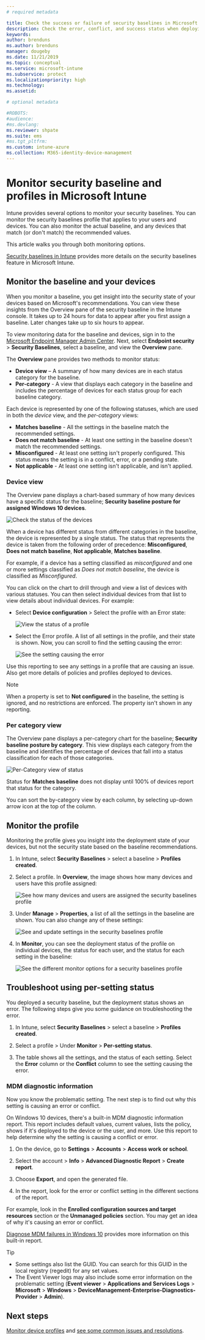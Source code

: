 ```yaml
---
# required metadata

title: Check the success or failure of security baselines in Microsoft Intune - Azure | Microsoft Docs
description: Check the error, conflict, and success status when deploying security baselines to users and devices in Microsoft Intune MDM. See how to troubleshoot using client logs, and the report features in Intune.
keywords:
author: brenduns 
ms.author: brenduns
manager: dougeby
ms.date: 11/21/2019
ms.topic: conceptual
ms.service: microsoft-intune
ms.subservice: protect
ms.localizationpriority: high
ms.technology:
ms.assetid: 

# optional metadata

#ROBOTS:
#audience:
#ms.devlang:
ms.reviewer: shpate
ms.suite: ems
#ms.tgt_pltfrm:
ms.custom: intune-azure
ms.collection: M365-identity-device-management
---
```


# Monitor security baseline and profiles in Microsoft Intune

Intune provides several options to monitor your security baselines. You can monitor the security baselines profile that applies to your users and devices. You can also monitor the actual baseline, and any devices that match (or don't match) the recommended values.

This article walks you through both monitoring options.

[Security baselines in Intune](../security-baselines.md) provides more details on the security baselines feature in Microsoft Intune.

## Monitor the baseline and your devices

When you monitor a baseline, you get insight into the security state of your devices based on Microsoft's recommendations. You can view these insights from the Overview pane of the security baseline in the Intune console.  It takes up to 24 hours for data to appear after you first assign a baseline. Later changes take up to six hours to appear.

To view monitoring data for the baseline and devices, sign in to the [Microsoft Endpoint Manager Admin Center](https://go.microsoft.com/fwlink/?linkid=2109431). Next, select **Endpoint security** > **Security Baselines**, select a baseline, and view the **Overview** pane.

The **Overview** pane provides two methods to monitor status:

- **Device view** – A summary of how many devices are in each status category for the baseline.
- **Per-category** - A view that displays each category in the baseline and includes the percentage of devices for each status group for each baseline category.

Each device is represented by one of the following statuses, which are used in both the *device* view, and the *per-category* views:

- **Matches baseline** - All the settings in the baseline match the recommended settings.
- **Does not match baseline** - At least one setting in the baseline doesn't match the recommended settings.
- **Misconfigured** - At least one setting isn't properly configured. This status means the setting is in a conflict, error, or a pending state.
- **Not applicable** - At least one setting isn't applicable, and isn't applied.

### Device view

The Overview pane displays a chart-based summary of how many devices have a specific status for the baseline; **Security baseline posture for assigned Windows 10 devices**.

![Check the status of the devices](./media/security-baselines-monitor/overview.png)

When a device has different status from different categories in the baseline, the device is represented by a single status. The status that represents the device is taken from the following order of precedence: **Misconfigured**, **Does not match baseline**, **Not applicable**, **Matches baseline**.

For example, if a device has a setting classified as *misconfigured* and one or more settings classified as *Does not match baseline*, the device is classified as *Misconfigured*.

You can click on the chart to drill through and view a list of devices with various statuses. You can then select individual devices from that list to view details about individual devices. For example:

- Select **Device configuration** > Select the profile with an Error state:

  ![View the status of a profile](./media/security-baselines-monitor/device-configuration-profile-list.png)

- Select the Error profile. A list of all settings in the profile, and their state is shown. Now, you can scroll to find the setting causing the error:

  ![See the setting causing the error](./media/security-baselines-monitor/profile-with-error-status.png)

Use this reporting to see any settings in a profile that are causing an issue. Also get more details of policies and profiles deployed to devices.

> [!NOTE]
> When a property is set to **Not configured** in the baseline, the setting is ignored, and no restrictions are enforced. The property isn't shown in any reporting.

### Per category view

The Overview pane displays a per-category chart for the baseline; **Security baseline posture by category**.  This view displays each category from the baseline and identifies the percentage of devices that fall into a status classification for each of those categories.

![Per-Category view of status](./media/security-baselines-monitor/monitor-baseline-per-category.png)

Status for **Matches baseline** does not display until 100% of devices report that status for the category.

You can sort the by-category view by each column, by selecting up-down arrow icon at the top of the column.

## Monitor the profile

Monitoring the profile gives you insight into the deployment state of your devices, but not the security state based on the baseline recommendations.

1. In Intune, select **Security Baselines** > select a baseline > **Profiles created**.

2. Select a profile. In **Overview**, the image shows how many devices and users have this profile assigned:

   ![See how many devices and users are assigned the security baselines profile](./media/security-baselines-monitor/existing-profile-overview.png)

3. Under **Manage** > **Properties**, a list of all the settings in the baseline are shown. You can also change any of these settings:

   ![See and update settings in the security baselines profile](./media/security-baselines-monitor/manage-settings.png)

4. In **Monitor**, you can see the deployment status of the profile on individual devices, the status for each user, and the status for each setting in the baseline:

   ![See the different monitor options for a security baselines profile](./media/security-baselines-monitor/monitor-status-options.png)

## Troubleshoot using per-setting status

You deployed a security baseline, but the deployment status shows an error. The following steps give you some guidance on troubleshooting the error.

1. In Intune, select **Security Baselines** > select a baseline > **Profiles created**.

2. Select a profile > Under **Monitor** > **Per-setting status**.

3. The table shows all the settings, and the status of each setting. Select the **Error** column or the **Conflict** column to see the setting causing the error.

### MDM diagnostic information

Now you know the problematic setting. The next step is to find out why this setting is causing an error or conflict.

On Windows 10 devices, there's a built-in MDM diagnostic information report. This report includes default values, current values, lists the policy, shows if it's deployed to the device or the user, and more. Use this report to help determine why the setting is causing a conflict or error.

1. On the device, go to **Settings** > **Accounts** > **Access work or school**.

2. Select the account > **Info** > **Advanced Diagnostic Report** > **Create report**.

3. Choose **Export**, and open the generated file.

4. In the report, look for the error or conflict setting in the different sections of the report.

  For example, look in the **Enrolled configuration sources and target resources** section or the **Unmanaged policies** section. You may get an idea of why it's causing an error or conflict.

[Diagnose MDM failures in Windows 10](https://docs.microsoft.com/windows/client-management/mdm/diagnose-mdm-failures-in-windows-10) provides more information on this built-in report.

> [!TIP]
> - Some settings also list the GUID. You can search for this GUID in the local registry (regedit) for any set values.
> - The Event Viewer logs may also include some error information on the problematic setting (**Event viewer** > **Applications and Services Logs** > **Microsoft** > **Windows** > **DeviceManagement-Enterprise-Diagnostics-Provider** > **Admin**).

## Next steps

[Monitor device profiles](../configuration/device-profile-monitor.md) and [see some common issues and resolutions](../configuration/device-profile-troubleshoot.md).

